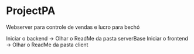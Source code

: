 # ProjectPA

Webserver para controle de vendas e lucro para bechó

Iniciar o backend -> Olhar o ReadMe da pasta serverBase
Iniciar o frontend -> Olhar o ReadMe da pasta client 